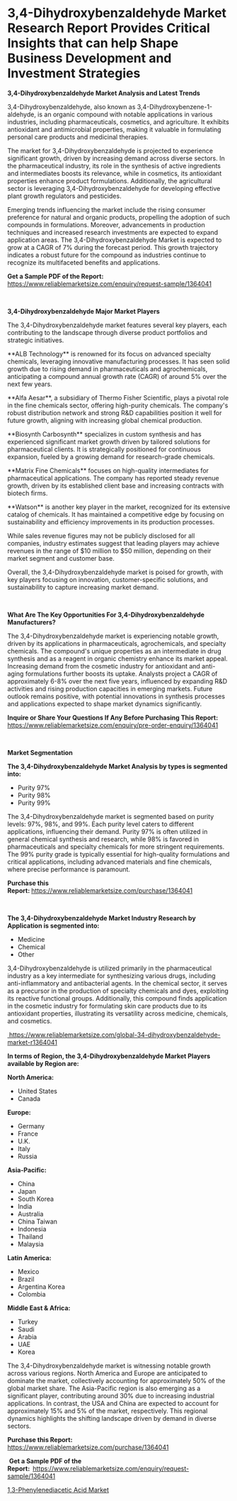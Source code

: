 <p><h1>3,4-Dihydroxybenzaldehyde Market Research Report Provides Critical Insights that can help Shape Business Development and Investment Strategies</h1></p><p><strong>3,4-Dihydroxybenzaldehyde Market Analysis and Latest Trends</strong></p>
<p><p>3,4-Dihydroxybenzaldehyde, also known as 3,4-Dihydroxybenzene-1-aldehyde, is an organic compound with notable applications in various industries, including pharmaceuticals, cosmetics, and agriculture. It exhibits antioxidant and antimicrobial properties, making it valuable in formulating personal care products and medicinal therapies.</p><p>The market for 3,4-Dihydroxybenzaldehyde is projected to experience significant growth, driven by increasing demand across diverse sectors. In the pharmaceutical industry, its role in the synthesis of active ingredients and intermediates boosts its relevance, while in cosmetics, its antioxidant properties enhance product formulations. Additionally, the agricultural sector is leveraging 3,4-Dihydroxybenzaldehyde for developing effective plant growth regulators and pesticides.</p><p>Emerging trends influencing the market include the rising consumer preference for natural and organic products, propelling the adoption of such compounds in formulations. Moreover, advancements in production techniques and increased research investments are expected to expand application areas. The 3,4-Dihydroxybenzaldehyde Market is expected to grow at a CAGR of 7% during the forecast period. This growth trajectory indicates a robust future for the compound as industries continue to recognize its multifaceted benefits and applications.</p></p>
<p><strong>Get a Sample PDF of the Report:&nbsp;</strong> <a href="https://www.reliablemarketsize.com/enquiry/request-sample/1364041?utm_campaign=1845&utm_medium=2&utm_source=Github&utm_content=ia&utm_term=10012025&utm_id=34-dihydroxybenzaldehyde">https://www.reliablemarketsize.com/enquiry/request-sample/1364041</a></p>
<p>&nbsp;</p>
<p><strong>3,4-Dihydroxybenzaldehyde Major Market Players</strong></p>
<p><p>The 3,4-Dihydroxybenzaldehyde market features several key players, each contributing to the landscape through diverse product portfolios and strategic initiatives. </p><p>**ALB Technology** is renowned for its focus on advanced specialty chemicals, leveraging innovative manufacturing processes. It has seen solid growth due to rising demand in pharmaceuticals and agrochemicals, anticipating a compound annual growth rate (CAGR) of around 5% over the next few years.</p><p>**Alfa Aesar**, a subsidiary of Thermo Fisher Scientific, plays a pivotal role in the fine chemicals sector, offering high-purity chemicals. The company's robust distribution network and strong R&D capabilities position it well for future growth, aligning with increasing global chemical production.</p><p>**Biosynth Carbosynth** specializes in custom synthesis and has experienced significant market growth driven by tailored solutions for pharmaceutical clients. It is strategically positioned for continuous expansion, fueled by a growing demand for research-grade chemicals.</p><p>**Matrix Fine Chemicals** focuses on high-quality intermediates for pharmaceutical applications. The company has reported steady revenue growth, driven by its established client base and increasing contracts with biotech firms.</p><p>**Watson** is another key player in the market, recognized for its extensive catalog of chemicals. It has maintained a competitive edge by focusing on sustainability and efficiency improvements in its production processes. </p><p>While sales revenue figures may not be publicly disclosed for all companies, industry estimates suggest that leading players may achieve revenues in the range of $10 million to $50 million, depending on their market segment and customer base.</p><p>Overall, the 3,4-Dihydroxybenzaldehyde market is poised for growth, with key players focusing on innovation, customer-specific solutions, and sustainability to capture increasing market demand.</p></p>
<p>&nbsp;</p>
<p><strong>What Are The Key Opportunities For 3,4-Dihydroxybenzaldehyde Manufacturers?</strong></p>
<p><p>The 3,4-Dihydroxybenzaldehyde market is experiencing notable growth, driven by its applications in pharmaceuticals, agrochemicals, and specialty chemicals. The compound's unique properties as an intermediate in drug synthesis and as a reagent in organic chemistry enhance its market appeal. Increasing demand from the cosmetic industry for antioxidant and anti-aging formulations further boosts its uptake. Analysts project a CAGR of approximately 6-8% over the next five years, influenced by expanding R&D activities and rising production capacities in emerging markets. Future outlook remains positive, with potential innovations in synthesis processes and applications expected to shape market dynamics significantly.</p></p>
<p><strong>Inquire or Share Your Questions If Any Before Purchasing This Report:</strong> <a href="https://www.reliablemarketsize.com/enquiry/pre-order-enquiry/1364041?utm_campaign=1845&utm_medium=2&utm_source=Github&utm_content=ia&utm_term=10012025&utm_id=34-dihydroxybenzaldehyde">https://www.reliablemarketsize.com/enquiry/pre-order-enquiry/1364041</a></p>
<p>&nbsp;</p>
<p><strong>Market Segmentation</strong></p>
<p><strong>The 3,4-Dihydroxybenzaldehyde Market Analysis by types is segmented into:</strong></p>
<p><ul><li>Purity 97%</li><li>Purity 98%</li><li>Purity 99%</li></ul></p>
<p><p>The 3,4-Dihydroxybenzaldehyde market is segmented based on purity levels: 97%, 98%, and 99%. Each purity level caters to different applications, influencing their demand. Purity 97% is often utilized in general chemical synthesis and research, while 98% is favored in pharmaceuticals and specialty chemicals for more stringent requirements. The 99% purity grade is typically essential for high-quality formulations and critical applications, including advanced materials and fine chemicals, where precise performance is paramount.</p></p>
<p><strong>Purchase this Report:&nbsp;</strong><a href="https://www.reliablemarketsize.com/purchase/1364041?utm_campaign=1845&utm_medium=2&utm_source=Github&utm_content=ia&utm_term=10012025&utm_id=34-dihydroxybenzaldehyde">https://www.reliablemarketsize.com/purchase/1364041</a></p>
<p>&nbsp;</p>
<p><strong>The 3,4-Dihydroxybenzaldehyde Market Industry Research by Application is segmented into:</strong></p>
<p><ul><li>Medicine</li><li>Chemical</li><li>Other</li></ul></p>
<p><p>3,4-Dihydroxybenzaldehyde is utilized primarily in the pharmaceutical industry as a key intermediate for synthesizing various drugs, including anti-inflammatory and antibacterial agents. In the chemical sector, it serves as a precursor in the production of specialty chemicals and dyes, exploiting its reactive functional groups. Additionally, this compound finds application in the cosmetic industry for formulating skin care products due to its antioxidant properties, illustrating its versatility across medicine, chemicals, and cosmetics.</p></p>
<p><a href="https://www.reliablemarketsize.com/global-34-dihydroxybenzaldehyde-market-r1364041?utm_campaign=1845&utm_medium=2&utm_source=Github&utm_content=ia&utm_term=10012025&utm_id=34-dihydroxybenzaldehyde">&nbsp;https://www.reliablemarketsize.com/global-34-dihydroxybenzaldehyde-market-r1364041</a></p>
<p><strong>In terms of Region, the 3,4-Dihydroxybenzaldehyde Market Players available by Region are:</strong></p>
<p>
    <p> <strong> North America: </strong>
        <ul>
            <li>United States</li>
            <li>Canada</li>
        </ul>
        </p> 
    <p> <strong> Europe: </strong>
        <ul>
            <li>Germany</li>
            <li>France</li>
            <li>U.K.</li>
            <li>Italy</li>
            <li>Russia</li>
        </ul>
        </p> 
    <p> <strong> Asia-Pacific: </strong>
        <ul>
            <li>China</li>
            <li>Japan</li>
            <li>South Korea</li>
            <li>India</li>
            <li>Australia</li>
            <li>China Taiwan</li>
            <li>Indonesia</li>
            <li>Thailand</li>
            <li>Malaysia</li>
        </ul>
        </p> 
    <p> <strong> Latin America: </strong>
        <ul>
            <li>Mexico</li>
            <li>Brazil</li>
            <li>Argentina Korea</li>
            <li>Colombia</li>
        </ul>
        </p> 
    <p> <strong> Middle East & Africa: </strong>
        <ul>
            <li>Turkey</li>
            <li>Saudi</li>
            <li>Arabia</li>
            <li>UAE</li>
            <li>Korea</li>
        </ul>
    </p>
    </p>
<p><p>The 3,4-Dihydroxybenzaldehyde market is witnessing notable growth across various regions. North America and Europe are anticipated to dominate the market, collectively accounting for approximately 50% of the global market share. The Asia-Pacific region is also emerging as a significant player, contributing around 30% due to increasing industrial applications. In contrast, the USA and China are expected to account for approximately 15% and 5% of the market, respectively. This regional dynamics highlights the shifting landscape driven by demand in diverse sectors.</p></p>
<p><strong>Purchase this Report: </strong><a href="https://www.reliablemarketsize.com/purchase/1364041?utm_campaign=1845&utm_medium=2&utm_source=Github&utm_content=ia&utm_term=10012025&utm_id=34-dihydroxybenzaldehyde">https://www.reliablemarketsize.com/purchase/1364041</a></p>
<p>&nbsp;<strong>Get a Sample PDF of the Report:&nbsp;&nbsp;</strong><a href="https://www.reliablemarketsize.com/enquiry/request-sample/1364041?utm_campaign=1845&utm_medium=2&utm_source=Github&utm_content=ia&utm_term=10012025&utm_id=34-dihydroxybenzaldehyde">https://www.reliablemarketsize.com/enquiry/request-sample/1364041</a></p>
<p><strong></strong></p>
<p><p><a href="https://github.com/RickHolmes3/Market-Research-Report-List-7/blob/main/13-phenylenediacetic-acid-market.md?utm_campaign=1845&utm_medium=2&utm_source=Github&utm_content=ia&utm_term=10012025&utm_id=34-dihydroxybenzaldehyde">1,3-Phenylenediacetic Acid Market</a></p></p>